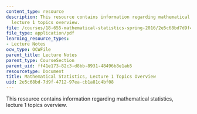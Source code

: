 ```yaml
---
content_type: resource
description: This resource contains information regarding mathematical statistics,
  lecture 1 topics overview.
file: /courses/18-655-mathematical-statistics-spring-2016/2e5c68bd7d9f471297eacb1a81c4bf08_MIT18_655S16_LecNote1.pdf
file_type: application/pdf
learning_resource_types:
- Lecture Notes
ocw_type: OCWFile
parent_title: Lecture Notes
parent_type: CourseSection
parent_uid: ff41e173-82c3-d8bb-8931-48496b8e1ab5
resourcetype: Document
title: Mathematical Statistics, Lecture 1 Topics Overview
uid: 2e5c68bd-7d9f-4712-97ea-cb1a81c4bf08
---
```

This resource contains information regarding mathematical statistics, lecture 1 topics overview.

